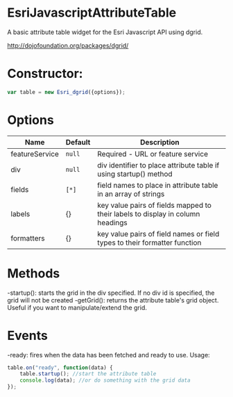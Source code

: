 EsriJavascriptAttributeTable
============================

A basic attribute table widget for the Esri Javascript API using dgrid. 

http://dojofoundation.org/packages/dgrid/

Constructor:
=======================
```JavaScript
var table = new Esri_dgrid({options});
```

Options
========

Name | Default | Description
-----|---------|------------
featureService | `null` | Required - URL or feature service
div | `null` | div identifier to place attribute table if using startup() method
fields | `[*]` | field names to place in attribute table in an array of strings
labels | {} | key value pairs of fields mapped to their labels to display in column headings
formatters | {} | key value pairs of field names or field types to their formatter function


Methods
=======
-startup(): starts the grid in the div specified. If no div id is specified, the grid will not be created
-getGrid(): returns the attribute table's grid object. Useful if you want to manipulate/extend the grid.

Events
======
-ready: fires when the data has been fetched and ready to use. Usage: 
```JavaScript
table.on("ready", function(data) {
	table.startup(); //start the attribute table
	console.log(data); //or do something with the grid data
});
```
